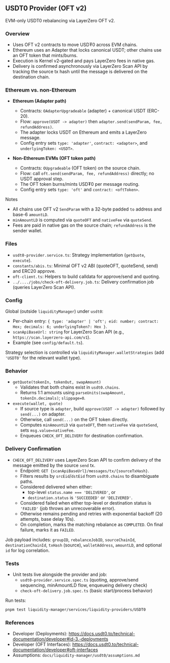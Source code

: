 ## USDT0 Provider (OFT v2)

EVM-only USDT0 rebalancing via LayerZero OFT v2.

### Overview

- Uses OFT v2 contracts to move USD₮0 across EVM chains.
- Ethereum uses an Adapter that locks canonical USDT; other chains use an OFT token that mints/burns.
- Execution is Kernel v2–gated and pays LayerZero fees in native gas.
- Delivery is confirmed asynchronously via LayerZero Scan API by tracking the source tx hash until the message is delivered on the destination chain.

### Ethereum vs. non-Ethereum

- **Ethereum (Adapter path)**
  - Contracts: `OAdapterUpgradeable` (adapter) + canonical USDT (ERC-20).
  - Flow: `approve(USDT -> adapter)` then `adapter.send(sendParam, fee, refundAddress)`.
  - The adapter locks USDT on Ethereum and emits a LayerZero message.
  - Config entry sets `type: 'adapter'`, `contract: <adapter>`, and `underlyingToken: <USDT>`.

- **Non-Ethereum EVMs (OFT token path)**
  - Contracts: `OUpgradeable` (OFT token) on the source chain.
  - Flow: call `oft.send(sendParam, fee, refundAddress)` directly; no USDT approval step.
  - The OFT token burns/mints USD₮0 per message routing.
  - Config entry sets `type: 'oft'` and `contract: <oftToken>`.

Notes

- All chains use OFT v2 `SendParam` with a 32-byte padded `to` address and base-6 `amountLD`.
- `minAmountLD` is computed via `quoteOFT` and `nativeFee` via `quoteSend`.
- Fees are paid in native gas on the source chain; `refundAddress` is the sender wallet.

### Files

- `usdt0-provider.service.ts`: Strategy implementation (`getQuote`, `execute`).
- `constants/abis.ts`: Minimal OFT v2 ABI (quoteOFT, quoteSend, send) and ERC20 approve.
- `oft-client.ts`: Helpers to build calldata for approve/send and quoting.
- `../..../jobs/check-oft-delivery.job.ts`: Delivery confirmation job (queries LayerZero Scan API).

### Config

Global (outside `liquidityManager`) under `usdt0`:

- Per-chain entry: `{ type: 'adapter' | 'oft'; eid: number; contract: Hex; decimals: 6; underlyingToken?: Hex }`.
- `scanApiBaseUrl: string` for LayerZero Scan API (e.g., `https://scan.layerzero-api.com/v1`).
- Example (see `config/default.ts`).

Strategy selection is controlled via `liquidityManager.walletStrategies` (add `'USDT0'` for the relevant wallet type).

### Behavior

- `getQuote(tokenIn, tokenOut, swapAmount)`
  - Validates that both chains exist in `usdt0.chains`.
  - Returns 1:1 amounts using `parseUnits(swapAmount, tokenIn.decimals)`; `slippage=0`.
- `execute(wallet, quote)`
  - If source type is `adapter`, build `approve(USDT -> adapter)` followed by `send(...)` on adapter.
  - Otherwise, call `send(...)` on the OFT token directly.
  - Computes `minAmountLD` via `quoteOFT`, then `nativeFee` via `quoteSend`, sets `msg.value=nativeFee`.
  - Enqueues `CHECK_OFT_DELIVERY` for destination confirmation.

### Delivery Confirmation

- `CHECK_OFT_DELIVERY` uses LayerZero Scan API to confirm delivery of the message emitted by the source `send` tx.
  - Endpoint: `GET {scanApiBaseUrl}/messages/tx/{sourceTxHash}`.
  - Filters results by `srcEid`/`dstEid` from `usdt0.chains` to disambiguate paths.
  - Considered delivered when either:
    - top-level `status.name === 'DELIVERED'`, or
    - `destination.status` is `'SUCCEEDED'` or `'DELIVERED'`.
  - Considered failed when either top-level or destination status is `'FAILED'` (job throws an unrecoverable error).
  - Otherwise remains pending and retries with exponential backoff (20 attempts, base delay 10s).
  - On completion, marks the matching rebalance as `COMPLETED`. On final failure, marks it as `FAILED`.

Job payload includes: `groupID`, `rebalanceJobID`, `sourceChainId`, `destinationChainId`, `txHash` (source), `walletAddress`, `amountLD`, and optional `id` for log correlation.

### Tests

- Unit tests live alongside the provider and job:
  - `usdt0-provider.service.spec.ts` (quoting, approve/send sequencing, minAmountLD flow, enqueueing delivery check)
  - `check-oft-delivery.job.spec.ts` (basic start/process behavior)

Run tests:

```bash
pnpm test liquidity-manager/services/liquidity-providers/USDT0
```

### References

- Developer (Deployments): https://docs.usdt0.to/technical-documentation/developer#id-3.-deployments
- Developer (OFT Interfaces): https://docs.usdt0.to/technical-documentation/developer#oft-interfaces
- Assumptions: `docs/liquidity-manager/usdt0/assumptions.md`
